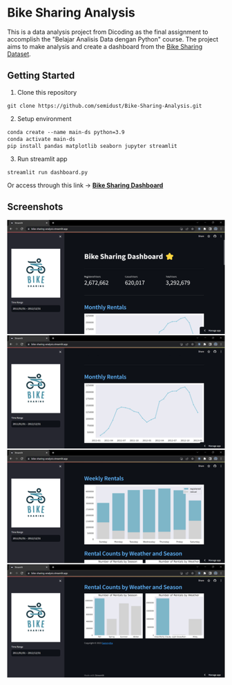 # Bike Sharing Analysis
This is a data analysis project from Dicoding as the final assignment to accomplish the "Belajar Analisis Data dengan Python" course. The project aims to make analysis and create a dashboard from the [Bike Sharing Dataset](https://www.kaggle.com/datasets/lakshmi25npathi/bike-sharing-dataset).

## Getting Started
1. Clone this repository
```
git clone https://github.com/semidust/Bike-Sharing-Analysis.git
```
2. Setup environment
```
conda create --name main-ds python=3.9
conda activate main-ds
pip install pandas matplotlib seaborn jupyter streamlit
```
3. Run streamlit app
```
streamlit run dashboard.py
```

Or access through this link →
[**Bike Sharing Dashboard**](https://bike-sharing-analysis.streamlit.app/)

## Screenshots
![Alt text](./screenshot/image.png)
![Alt text](./screenshot/image-1.png)
![Alt text](./screenshot/image-2.png)
![Alt text](./screenshot/image-3.png)
